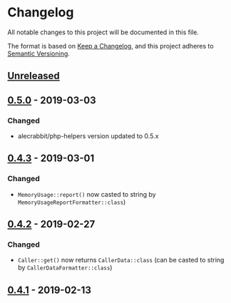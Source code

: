 # Changelog
All notable changes to this project will be documented in this file.

The format is based on [Keep a Changelog](https://keepachangelog.com/en/1.0.0/),
and this project adheres to [Semantic Versioning](https://semver.org/spec/v2.0.0.html).


## [Unreleased]


## [0.5.0] - 2019-03-03 
### Changed
 - alecrabbit/php-helpers version updated to 0.5.x
  
## [0.4.3] - 2019-03-01
### Changed
 - `MemoryUsage::report()` now casted to string by `MemoryUsageReportFormatter::class`) 
 
## [0.4.2] - 2019-02-27
### Changed
 - `Caller::get()` now returns `CallerData::class` (can be casted to string by `CallerDataFormatter::class`) 
 
## [0.4.1] - 2019-02-13


[Unreleased]: https://github.com/alecrabbit/php-accessories/compare/0.5.0...HEAD
[0.5.0]: https://github.com/alecrabbit/php-accessories/compare/0.4.3...0.5.0
[0.4.3]: https://github.com/alecrabbit/php-accessories/compare/0.4.2...0.4.3
[0.4.2]: https://github.com/alecrabbit/php-accessories/compare/0.4.1...0.4.2
[0.4.1]: https://github.com/alecrabbit/php-accessories/compare/0.2.5...0.4.1
